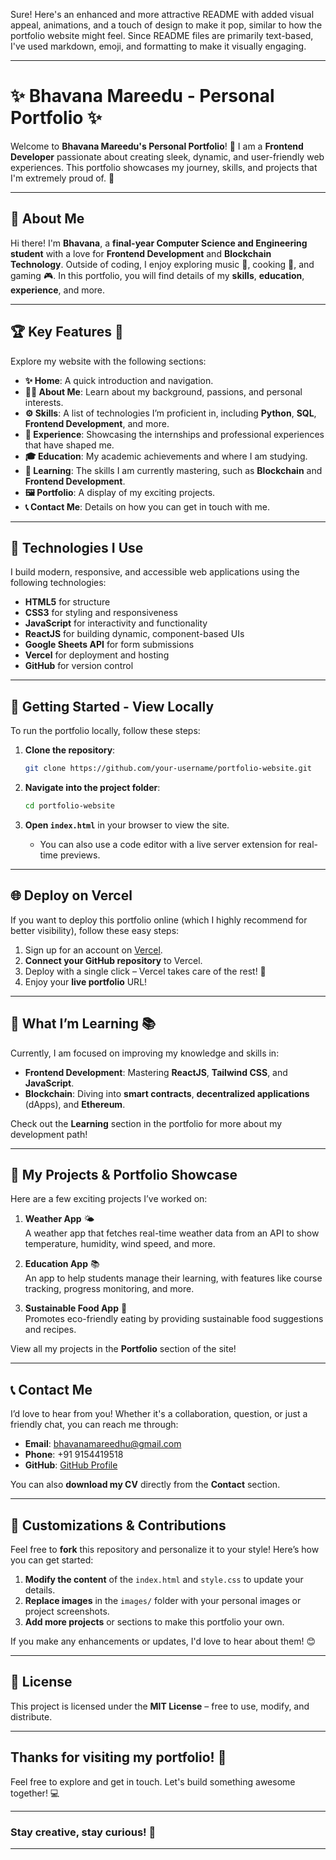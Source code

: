 Sure! Here's an enhanced and more attractive README with added visual appeal, animations, and a touch of design to make it pop, similar to how the portfolio website might feel. Since README files are primarily text-based, I've used markdown, emoji, and formatting to make it visually engaging.

---

# ✨ **Bhavana Mareedu - Personal Portfolio** ✨

Welcome to **Bhavana Mareedu's Personal Portfolio**! 🎉 I am a **Frontend Developer** passionate about creating sleek, dynamic, and user-friendly web experiences. This portfolio showcases my journey, skills, and projects that I'm extremely proud of. 🚀

---

## 💼 **About Me**

Hi there! I'm **Bhavana**, a **final-year Computer Science and Engineering student** with a love for **Frontend Development** and **Blockchain Technology**. Outside of coding, I enjoy exploring music 🎵, cooking 🍳, and gaming 🎮. In this portfolio, you will find details of my **skills**, **education**, **experience**, and more.

---

## 🏆 **Key Features** 📌

Explore my website with the following sections:

- **✨ Home**: A quick introduction and navigation.
- **👩‍💻 About Me**: Learn about my background, passions, and personal interests.
- **⚙️ Skills**: A list of technologies I’m proficient in, including **Python**, **SQL**, **Frontend Development**, and more.
- **💼 Experience**: Showcasing the internships and professional experiences that have shaped me.
- **🎓 Education**: My academic achievements and where I am studying.
- **🧠 Learning**: The skills I am currently mastering, such as **Blockchain** and **Frontend Development**.
- **🖼️ Portfolio**: A display of my exciting projects.
- **📞 Contact Me**: Details on how you can get in touch with me.

---

## 🔧 **Technologies I Use**

I build modern, responsive, and accessible web applications using the following technologies:

- **HTML5** for structure
- **CSS3** for styling and responsiveness
- **JavaScript** for interactivity and functionality
- **ReactJS** for building dynamic, component-based UIs
- **Google Sheets API** for form submissions
- **Vercel** for deployment and hosting
- **GitHub** for version control

---

## 🚀 **Getting Started - View Locally**

To run the portfolio locally, follow these steps:

1. **Clone the repository**:
   ```bash
   git clone https://github.com/your-username/portfolio-website.git
   ```

2. **Navigate into the project folder**:
   ```bash
   cd portfolio-website
   ```

3. **Open `index.html`** in your browser to view the site.
   - You can also use a code editor with a live server extension for real-time previews.

---

## 🌐 **Deploy on Vercel**

If you want to deploy this portfolio online (which I highly recommend for better visibility), follow these easy steps:

1. Sign up for an account on [Vercel](https://vercel.com).
2. **Connect your GitHub repository** to Vercel.
3. Deploy with a single click – Vercel takes care of the rest! 🎉
4. Enjoy your **live portfolio** URL!

---

## 🧠 **What I’m Learning 📚**

Currently, I am focused on improving my knowledge and skills in:

- **Frontend Development**: Mastering **ReactJS**, **Tailwind CSS**, and **JavaScript**.
- **Blockchain**: Diving into **smart contracts**, **decentralized applications** (dApps), and **Ethereum**.
  

Check out the **Learning** section in the portfolio for more about my development path!

---

## 📂 **My Projects & Portfolio Showcase**

Here are a few exciting projects I’ve worked on:

1. **Weather App** 🌤️  
   A weather app that fetches real-time weather data from an API to show temperature, humidity, wind speed, and more.

2. **Education App** 📚  
   An app to help students manage their learning, with features like course tracking, progress monitoring, and more.

3. **Sustainable Food App** 🥗  
   Promotes eco-friendly eating by providing sustainable food suggestions and recipes.

View all my projects in the **Portfolio** section of the site!

---

## 📞 **Contact Me**

I’d love to hear from you! Whether it's a collaboration, question, or just a friendly chat, you can reach me through:

- **Email**: [bhavanamareedhu@gmail.com](mailto:bhavanamareedhu@gmail.com)
- **Phone**: +91 9154419518
- **GitHub**: [GitHub Profile]((https://github.com/bhavana065))

You can also **download my CV** directly from the **Contact** section.

---

## 🎨 **Customizations & Contributions**

Feel free to **fork** this repository and personalize it to your style! Here’s how you can get started:

1. **Modify the content** of the `index.html` and `style.css` to update your details.
2. **Replace images** in the `images/` folder with your personal images or project screenshots.
3. **Add more projects** or sections to make this portfolio your own.
   
If you make any enhancements or updates, I'd love to hear about them! 😊

---

## 📜 **License**

This project is licensed under the **MIT License** – free to use, modify, and distribute.

---

## **Thanks for visiting my portfolio!** 🎉  
Feel free to explore and get in touch. Let's build something awesome together! 💻

---

### **Stay creative, stay curious! 🚀**

---
